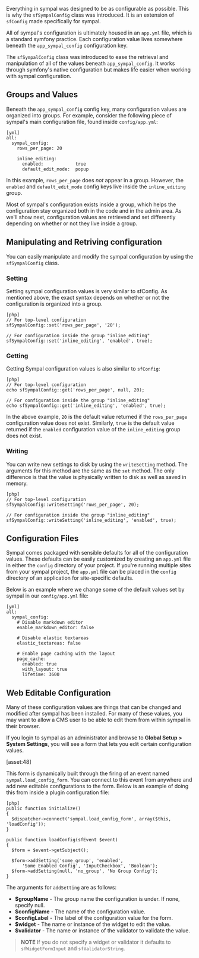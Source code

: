 Everything in sympal was designed to be as configurable as possible. This
is why  the `sfSympalConfig` class was introduced. It is an extension of
`sfConfig` made specifically for sympal.

All of sympal's configuration is ultimately housed in an `app.yml` file,
which is a standard symfony practice. Each configuration value lives
somewhere beneath the `app_sympal_config` configuration key.

The `sfSympalConfig` class was introduced to ease the retrieval and manipulation
of all of the values beneath `app_sympal_config`. It works through symfony's
native configuration but makes life easier when working with sympal configuration.

## Groups and Values

Beneath the `app_sympal_config` config key, many configuration values are
organized into groups. For example, consider the following piece
of sympal's main configuration file, found inside `config/app.yml`:

    [yml]
    all:
      sympal_config:
        rows_per_page: 20
        
        inline_editing:
          enabled:            true
          default_edit_mode:  popup

In this example, `rows_per_page` does _not_ appear in a group. However,
the `enabled` and `default_edit_mode` config keys live inside the
`inline_editing` group.

Most of sympal's configuration exists inside a group, which helps the configuration
stay organized both in the code and in the admin area. As we'll show next,
configuration values are retrieved and set differently depending on whether
or not they live inside a group.

## Manipulating and Retriving configuration

You can easily manipulate and modify the sympal configuration by using
the `sfSympalConfig` class.

### Setting

Setting sympal configuration values is very similar to sfConfig. As mentioned
above, the exact syntax depends on whether or not the configuration is
organized into a group.

    [php]
    // For top-level configuration
    sfSympalConfig::set('rows_per_page', '20');

    // For configuration inside the group "inline_editing"
    sfSympalConfig::set('inline_editing', 'enabled', true);

### Getting

Getting Sympal configuration values is also similar to `sfConfig`:

    [php]
    // For top-level configuration
    echo sfSympalConfig::get('rows_per_page', null, 20);

    // For configuration inside the group "inline_editing"
    echo sfSympalConfig::get('inline_editing', 'enabled', true);

In the above example, `20` is the default value returned if the `rows_per_page`
configuration value does not exist. Similarly, `true` is the default value
returned if the `enabled` configuration value of the `inline_editing`
group does not exist.

### Writing

You can write new settings to disk by using the `writeSetting` method.
The arguments for this method are the same as the `set` method. The only
difference is that the value is physically written to disk as well as
saved in memory.

    [php]
    // For top-level configuration
    sfSympalConfig::writeSetting('rows_per_page', 20);

    // For configuration inside the group "inline_editing"
    sfSympalConfig::writeSetting('inline_editing', 'enabled', true);

## Configuration Files

Sympal comes packaged with sensible defaults for all of the configuration
values. These defaults can be easily customized by creating an `app.yml`
file in either the `config` directory of your project. If you're running
multiple sites from your sympal project, the `app.yml` file can be placed
in the `config` directory of an application for site-specific defaults.

Below is an example where we change some of the default values set by
sympal in our `config/app.yml` file:

    [yml]
    all:
      sympal_config:
        # Disable markdown editor
        enable_markdown_editor: false

        # Disable elastic textareas
        elastic_textareas: false

        # Enable page caching with the layout
        page_cache:
          enabled: true
          with_layout: true
          lifetime: 3600

## Web Editable Configuration

Many of these configuration values are things that can be changed and
modified after sympal has been installed. For many of these values, you
may want to allow a CMS user to be able to edit them from within sympal
in their browser.

If you login to sympal as an administrator and browse to
**Global Setup > System Settings**, you will see a form that lets you edit
certain configuration values.

[asset:48]

This form is dynamically built through the firing of an event named
`sympal.load_config_form`. You can connect to this event from anywhere and
add new editable configurations to the form. Below is an example of doing
this from inside a plugin configuration file:

    [php]
    public function initialize()
    {
      $dispatcher->connect('sympal.load_config_form', array($this, 'loadConfig'));
    }

    public function loadConfig(sfEvent $event)
    {
      $form = $event->getSubject();

      $form->addSetting('some_group', 'enabled',
          'Some Enabled Config', 'InputCheckbox', 'Boolean');
      $form->addSetting(null, 'no_group', 'No Group Config');
    }

The arguments for `addSetting` are as follows:

* **$groupName** - The group name the configuration is under. If none, specify null.
* **$configName** - The name of the configuration value.
* **$configLabel** - The label of the configuration value for the form.
* **$widget** - The name or instance of the widget to edit the value.
* **$validator** - The name or instance of the validator to validate the value.

> **NOTE**
> If you do not specify a widget or validator it defaults to `sfWidgetFormInput` 
> and `sfValidatorString`.